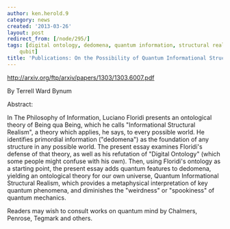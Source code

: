 ```yaml
---
author: ken.herold.9
category: news
created: '2013-03-26'
layout: post
redirect_from: [/node/295/]
tags: [digital ontology, dedomena, quantum information, structural realism, primordial
    qubit]
title: 'Publications: On the Possibility of Quantum Informational Structural Realism  '
---
```

http://arxiv.org/ftp/arxiv/papers/1303/1303.6007.pdf

By Terrell Ward Bynum

Abstract:

In The Philosophy of Information, Luciano Floridi presents an ontological
theory of Being qua Being, which he calls "Informational Structural Realism",
a theory which applies, he says, to every possible world. He identifies
primordial information ("dedomena") as the foundation of any structure in any
possible world. The present essay examines Floridi's defense of that theory,
as well as his refutation of "Digital Ontology" (which some people might
confuse with his own). Then, using Floridi's ontology as a starting point, the
present essay adds quantum features to dedomena, yielding an ontological
theory for our own universe, Quantum Informational Structural Realism, which
provides a metaphysical interpretation of key quantum phenomena, and
diminishes the "weirdness" or "spookiness" of quantum mechanics.

Readers may wish to consult works on quantum mind by Chalmers, Penrose,
Tegmark and others.

